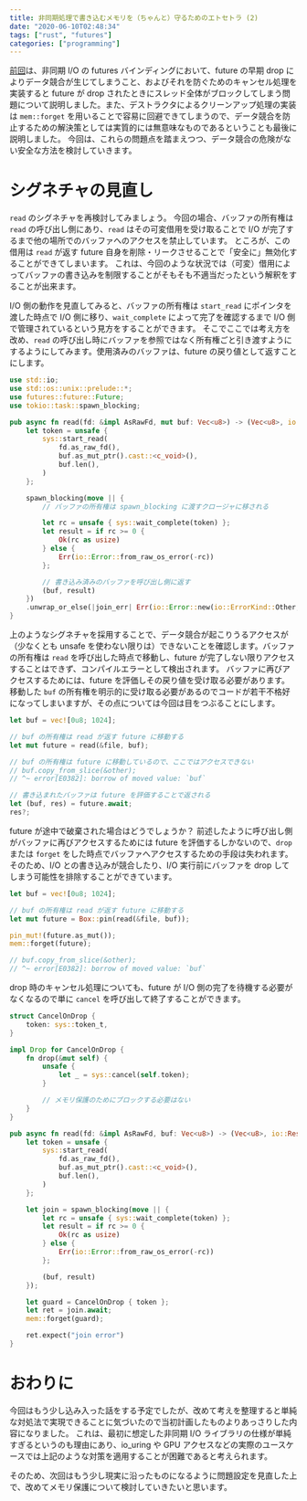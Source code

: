 ```yaml
---
title: 非同期処理で書き込むメモリを（ちゃんと）守るためのエトセトラ (2)
date: "2020-06-10T02:48:34"
tags: ["rust", "futures"]
categories: ["programming"]
---
```


[前回](/memory-safety-in-async-1)は、非同期 I/O の futures バインディングにおいて、future の早期 drop によりデータ競合が生じてしまうこと、およびそれを防ぐためのキャンセル処理を実装すると future が drop されたときにスレッド全体がブロックしてしまう問題について説明しました。また、デストラクタによるクリーンアップ処理の実装は `mem::forget` を用いることで容易に回避できてしまうので、データ競合を防止するための解決策としては実質的には無意味なものであるということも最後に説明しました。
今回は、これらの問題点を踏まえつつ、データ競合の危険がない安全な方法を検討していきます。

<!-- more -->

# シグネチャの見直し

`read` のシグネチャを再検討してみましょう。
今回の場合、バッファの所有権は `read` の呼び出し側にあり、`read` はその可変借用を受け取ることで I/O が完了するまで他の場所でのバッファへのアクセスを禁止しています。
ところが、この借用は `read` が返す future 自身を削除・リークさせることで「安全に」無効化することができてしまいます。
これは、今回のような状況では（可変）借用によってバッファの書き込みを制限することがそもそも不適当だったという解釈をすることが出来ます。

I/O 側の動作を見直してみると、バッファの所有権は `start_read` にポインタを渡した時点で I/O 側に移り、`wait_complete` によって完了を確認するまで I/O 側で管理されているという見方をすることができます。
そこでここでは考え方を改め、`read` の呼び出し時にバッファを参照ではなく所有権ごと引き渡すようにするようにしてみます。使用済みのバッファは、future の戻り値として返すことにします。

```rust
use std::io;
use std::os::unix::prelude::*;
use futures::future::Future;
use tokio::task::spawn_blocking;

pub async fn read(fd: &impl AsRawFd, mut buf: Vec<u8>) -> (Vec<u8>, io::Result<usize>) {
    let token = unsafe {
        sys::start_read(
            fd.as_raw_fd(),
            buf.as_mut_ptr().cast::<c_void>(),
            buf.len(),
        )
    };

    spawn_blocking(move || {
        // バッファの所有権は spawn_blocking に渡すクロージャに移される

        let rc = unsafe { sys::wait_complete(token) };
        let result = if rc >= 0 {
            Ok(rc as usize)
        } else {
            Err(io::Error::from_raw_os_error(-rc))
        };

        // 書き込み済みのバッファを呼び出し側に返す
        (buf, result)
    })
    .unwrap_or_else(|join_err| Err(io::Error::new(io::ErrorKind::Other, join_err)))
}
```

上のようなシグネチャを採用することで、データ競合が起こりうるアクセスが（少なくとも unsafe を使わない限りは）できないことを確認します。バッファの所有権は `read` を呼び出した時点で移動し、future が完了しない限りアクセスすることはできず、コンパイルエラーとして検出されます。
バッファに再びアクセスするためには、future を評価しその戻り値を受け取る必要があります。
移動した `buf` の所有権を明示的に受け取る必要があるのでコードが若干不格好になってしまいますが、その点については今回は目をつぶることにします。

```rust
let buf = vec![0u8; 1024];

// buf の所有権は read が返す future に移動する
let mut future = read(&file, buf);

// buf の所有権は future に移動しているので、ここではアクセスできない
// buf.copy_from_slice(&other);
// ^~ error[E0382]: borrow of moved value: `buf`

// 書き込まれたバッファは future を評価することで返される
let (buf, res) = future.await;
res?;
```

future が途中で破棄された場合はどうでしょうか？
前述したように呼び出し側がバッファに再びアクセスするためには future を評価するしかないので、`drop` または `forget` をした時点でバッファへアクセスするための手段は失われます。そのため、I/O との書き込みが競合したり、I/O 実行前にバッファを drop してしまう可能性を排除することができています。

```rust
let buf = vec![0u8; 1024];

// buf の所有権は read が返す future に移動する
let mut future = Box::pin(read(&file, buf));

pin_mut!(future.as_mut());
mem::forget(future);

// buf.copy_from_slice(&other);
// ^~ error[E0382]: borrow of moved value: `buf`
```

drop 時のキャンセル処理についても、future が I/O 側の完了を待機する必要がなくなるので単に `cancel` を呼び出して終了することができます。

```rust
struct CancelOnDrop {
    token: sys::token_t,
}

impl Drop for CancelOnDrop {
    fn drop(&mut self) {
        unsafe {
            let _ = sys::cancel(self.token);
        }

        // メモリ保護のためにブロックする必要はない
    }
}

pub async fn read(fd: &impl AsRawFd, buf: Vec<u8>) -> (Vec<u8>, io::Result<usize>) {
    let token = unsafe {
        sys::start_read(
            fd.as_raw_fd(),
            buf.as_mut_ptr().cast::<c_void>(),
            buf.len(),
        )
    };

    let join = spawn_blocking(move || {
        let rc = unsafe { sys::wait_complete(token) };
        let result = if rc >= 0 {
            Ok(rc as usize)
        } else {
            Err(io::Error::from_raw_os_error(-rc))
        };

        (buf, result)
    });

    let guard = CancelOnDrop { token };
    let ret = join.await;
    mem::forget(guard);

    ret.expect("join error")
}
```

# おわりに

今回はもう少し込み入った話をする予定でしたが、改めて考えを整理すると単純な対処法で実現できることに気づいたので当初計画したものよりあっさりした内容になりました。
これは、最初に想定した非同期 I/O ライブラリの仕様が単純すぎるというのも理由にあり、io_uring や GPU アクセスなどの実際のユースケースでは上記のような対策を適用することが困難であると考えられます。

そのため、次回はもう少し現実に沿ったものになるように問題設定を見直した上で、改めてメモリ保護について検討していきたいと思います。
